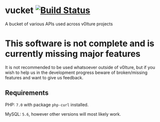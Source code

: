 # vucket [![Build Status](https://travis-ci.org/v0lture/vucket.svg?branch=master)](https://travis-ci.org/v0lture/vucket)
A bucket of various APIs used across v0lture projects

# This software is not complete and is currently missing major features
It is not recommended to be used whatsoever outside of v0lture, but if you wish to help us in the development progress beware of broken/missing features and want to give us feedback.

## Requirements
PHP: `7.0` with package `php-curl` installed.

MySQL: `5.6`, however other versions will most likely work.

